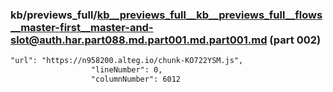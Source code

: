### kb/previews_full/kb__previews_full__kb__previews_full__flows__master-first__master-and-slot@auth.har.part088.md.part001.md.part001.md (part 002)

```md
"url": "https://n958200.alteg.io/chunk-KO722YSM.js",
                  "lineNumber": 0,
                  "columnNumber": 6012
```

```
